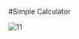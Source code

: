 #Simple Calculator



![11](https://user-images.githubusercontent.com/84695191/125799064-f661bf3d-bd5c-4d6a-b762-4e657a8956e9.jpg)


